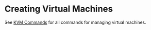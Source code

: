 # Creating Virtual Machines

See [KVM Commands](../interacting/commands/kvm.md) for all commands for managing virtual machines.
